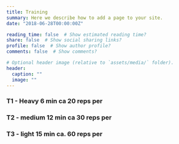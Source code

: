 ```yaml
---
title: Training
summary: Here we describe how to add a page to your site.
date: "2018-06-28T00:00:00Z"

reading_time: false  # Show estimated reading time?
share: false  # Show social sharing links?
profile: false  # Show author profile?
comments: false  # Show comments?

# Optional header image (relative to `assets/media/` folder).
header:
  caption: ""
  image: ""
---
```

<h3> T1 - Heavy 6 min ca 20 reps per </h3>
<p id="firstId"></p>

<h3> T2 - medium 12 min ca 30 reps per </h3>
<p id="secId"></p>
<p id="secaId"></p>

<h3> T3 - light 15 min ca. 60 reps  per</h3>
<p id="thirdId"></p>
<p id="thirdaId"></p>
<p id="thirdbId"></p>

<script language="JavaScript">

function firstRandom() {
    var firstRandom = [
"snatch",
"Clean and Jerk",
"HSPU",
"Heavy squat"
];
return firstRandom[Math.floor((Math.random() * 3.99))];
}

function secRandom() {
    var secRandom = [
"squat",
"deadlift",
"pushpress",
"row",
"push-up",
"pull-up"
];
return secRandom[Math.floor((Math.random() * 5.99))];
}

function secRandoma() {
    var secRandom = [
"squat",
"deadlift",
"pushpress",
"row",
"push-up",
"pull-up"
];
return secRandom[Math.floor((Math.random() * 5.99))];
}

function thirdRandom() {
    var thirdRandom = [
"DU",
"burpee",
"hollowhold",
"superman",
"kbswing",
"sprint",
"airsqaut",
"bandpull",
"cuban press"
];
return thirdRandom[Math.floor((Math.random() * 8.99))];
}

function thirdRandoma() {
    var thirdRandom = [
"DU",
"burpee",
"hollowhold",
"superman",
"kbswing",
"sprint",
"airsqaut",
"bandpull",
"cuban press"
];
return thirdRandom[Math.floor((Math.random() * 8.99))];
}

function thirdRandomb() {
    var thirdRandom = [
"DU",
"burpee",
"hollowhold",
"superman",
"kbswing",
"sprint",
"airsqaut",
"bandpull",
"cuban press"
];
return thirdRandom[Math.floor((Math.random() * 8.99))];
}

document.getElementById("firstId").innerHTML = firstRandom();
document.getElementById("secId").innerHTML = secRandom();
document.getElementById("secaId").innerHTML = secRandoma();
document.getElementById("thirdId").innerHTML = thirdRandom();
document.getElementById("thirdaId").innerHTML = thirdRandoma();
document.getElementById("thirdbId").innerHTML = thirdRandomb();
</script>